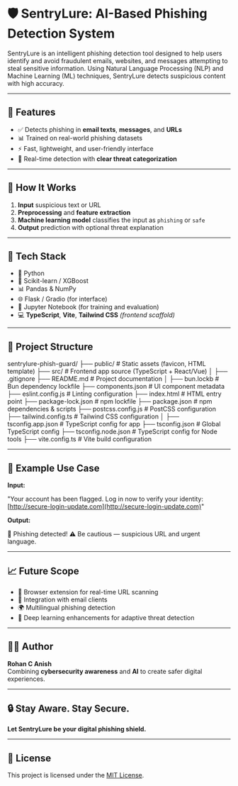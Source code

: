 
# 🛡️ SentryLure: AI-Based Phishing Detection System

SentryLure is an intelligent phishing detection tool designed to help users identify and avoid fraudulent emails, websites, and messages attempting to steal sensitive information. Using Natural Language Processing (NLP) and Machine Learning (ML) techniques, SentryLure detects suspicious content with high accuracy.

---

## 🚀 Features

- ✅ Detects phishing in **email texts**, **messages**, and **URLs**
- 📊 Trained on real-world phishing datasets
- ⚡ Fast, lightweight, and user-friendly interface
- 🔐 Real-time detection with **clear threat categorization**

---

## 🧠 How It Works

1. **Input** suspicious text or URL  
2. **Preprocessing** and **feature extraction**  
3. **Machine learning model** classifies the input as `phishing` or `safe`  
4. **Output** prediction with optional threat explanation  

---

## 🧰 Tech Stack

- 🐍 Python  
- 🧠 Scikit-learn / XGBoost  
- 📊 Pandas & NumPy  
- 🌐 Flask / Gradio (for interface)  
- 📒 Jupyter Notebook (for training and evaluation)  
- 💻 **TypeScript**, **Vite**, **Tailwind CSS** *(frontend scaffold)*

---

## 📁 Project Structure


sentrylure-phish-guard/
├── public/                 # Static assets (favicon, HTML template)
├── src/                    # Frontend app source (TypeScript + React/Vue)
│
├── .gitignore
├── README.md               # Project documentation
│
├── bun.lockb               # Bun dependency lockfile
├── components.json         # UI component metadata
├── eslint.config.js        # Linting configuration
├── index.html              # HTML entry point
├── package-lock.json       # npm lockfile
├── package.json            # npm dependencies & scripts
├── postcss.config.js       # PostCSS configuration
├── tailwind.config.ts      # Tailwind CSS configuration
│
├── tsconfig.app.json       # TypeScript config for app
├── tsconfig.json           # Global TypeScript config
├── tsconfig.node.json      # TypeScript config for Node tools
├── vite.config.ts          # Vite build configuration



---

## 🧪 Example Use Case

**Input:**


"Your account has been flagged. Log in now to verify your identity: [http://secure-login-update.com](http://secure-login-update.com)"


**Output:**


🚨 Phishing detected!
⚠️ Be cautious — suspicious URL and urgent language.


---

## 📈 Future Scope

- 🧩 Browser extension for real-time URL scanning  
- 📧 Integration with email clients  
- 🌍 Multilingual phishing detection  
- 🤖 Deep learning enhancements for adaptive threat detection  

---

## 👨‍💻 Author

**Rohan C Anish**  
Combining **cybersecurity awareness** and **AI** to create safer digital experiences.

---

## 🔒 Stay Aware. Stay Secure.

**Let SentryLure be your digital phishing shield.**

---

## 📃 License

This project is licensed under the [MIT License](LICENSE).
```

